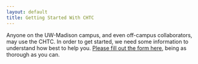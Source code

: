 ```yaml
---
layout: default
title: Getting Started With CHTC
---
```


<script type="text/javascript">
var RecaptchaOptions = {
  theme: 'white'
};
</script>

Anyone on the UW-Madison campus, and even off-campus collaborators, 
may use the CHTC. In order to get started, we need some information 
to understand how best to help you.
[Please fill out the form here](http://chtc.cs.wisc.edu/form), 
being as thorough as you can. 
